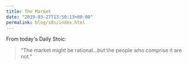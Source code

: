 ```yaml
---
title: The Market
date: "2019-03-27T13:50:13+00:00"
permalink: blog/s8s/index.html
---
```


From today's Daily Stoic:

> "The market might be rational...but the people who comprise it are not."
